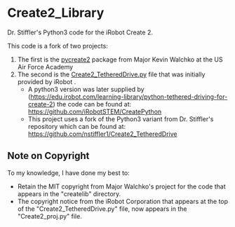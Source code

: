 # Create2_Library
Dr. Stiffler's Python3 code for the iRobot Create 2.

This code is a fork of two projects:

1. The first is the [pycreate2](https://github.com/MomsFriendlyRobotCompany/pycreate2) package from Major Kevin Walchko at the US Air Force Academy 
2. The second is the [Create2_TetheredDrive.py](https://www.irobot.com/~/media/MainSite/PDFs/About/STEM/Create/Python_Tethered_Driving.pdf) file that was initially provided by iRobot . 
	+ A python3 version was later supplied by (https://edu.irobot.com/learning-library/python-tethered-driving-for-create-2) the code can be found at: https://github.com/iRobotSTEM/CreatePython
	+ This project uses a fork of the Python3 variant from Dr. Stiffler's repository which can be found at: https://github.com/nstiffler1/Create2_TetheredDrive

## Note on Copyright
To my knowledge, I have done my best to:

- Retain the MIT copyright from Major Walchko's project for the code that appears in the "createlib" directory. 
- The copyright notice from the iRobot Corporation that appears at the top of the "Create2_TetheredDrive.py" file, now appears in the "Create2_proj.py" file.
